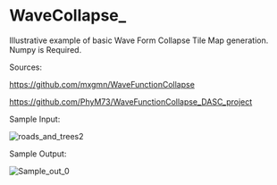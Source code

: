 # WaveCollapse_

Illustrative example of basic Wave Form Collapse Tile Map generation.  
Numpy is Required.

Sources:

https://github.com/mxgmn/WaveFunctionCollapse

https://github.com/PhyM73/WaveFunctionCollapse_DASC_project

Sample Input:


![roads_and_trees2](https://user-images.githubusercontent.com/72634238/172665613-f7d84639-3ddd-43cc-bc6d-b24279401408.png)


Sample Output:



![Sample_out_0](https://user-images.githubusercontent.com/72634238/172665478-a197b213-e8e2-4f7e-a520-177759642d70.png)
